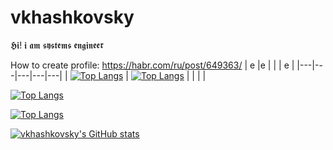# vkhashkovsky
𝕳𝖎! 𝖎 𝖆𝖒 𝖘𝖞𝖘𝖙𝖊𝖒𝖘 𝖊𝖓𝖌𝖎𝖓𝖊𝖊𝖗

How to create profile: https://habr.com/ru/post/649363/
|  e |e   |   |   |  e |
|---|---|---|---|---|
| [![Top Langs](https://github-readme-stats.vercel.app/api/top-langs/?username=vkhashkovsky&layout=compact)](https://github.com/vkhashkovsky/gpdb)  |  [![Top Langs](https://github-readme-stats.vercel.app/api/top-langs/?username=vkhashkovsky)](https://github.com/vkhashkovsky/gpdb) |   |   |   |


<!---Для компактной версии-->
[![Top Langs](https://github-readme-stats.vercel.app/api/top-langs/?username=vkhashkovsky&layout=compact)](https://github.com/vkhashkovsky/gpdb)

<!---Для подробной версии-->
[![Top Langs](https://github-readme-stats.vercel.app/api/top-langs/?username=vkhashkovsky)](https://github.com/vkhashkovsky/gpdb)

[![vkhashkovsky's GitHub stats](https://github-readme-stats.vercel.app/api?username=vkhashkovsky)](https://github.com/vkhashkovsky/gpdb)
